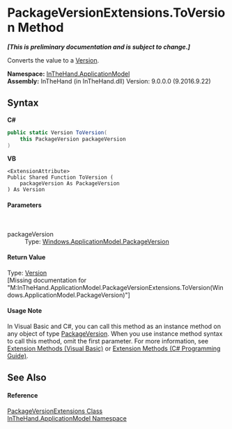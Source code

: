 # PackageVersionExtensions.ToVersion Method 
 _**\[This is preliminary documentation and is subject to change.\]**_

Converts the value to a <a href="http://msdn2.microsoft.com/en-us/library/hdxyt63s" target="_blank">Version</a>.

**Namespace:**&nbsp;<a href="N_InTheHand_ApplicationModel">InTheHand.ApplicationModel</a><br />**Assembly:**&nbsp;InTheHand (in InTheHand.dll) Version: 9.0.0.0 (9.2016.9.22)

## Syntax

**C#**<br />
``` C#
public static Version ToVersion(
	this PackageVersion packageVersion
)
```

**VB**<br />
``` VB
<ExtensionAttribute>
Public Shared Function ToVersion ( 
	packageVersion As PackageVersion
) As Version
```


#### Parameters
&nbsp;<dl><dt>packageVersion</dt><dd>Type: <a href="T_Windows_ApplicationModel_PackageVersion">Windows.ApplicationModel.PackageVersion</a><br /></dd></dl>

#### Return Value
Type: <a href="http://msdn2.microsoft.com/en-us/library/hdxyt63s" target="_blank">Version</a><br />\[Missing <returns> documentation for "M:InTheHand.ApplicationModel.PackageVersionExtensions.ToVersion(Windows.ApplicationModel.PackageVersion)"\]

#### Usage Note
In Visual Basic and C#, you can call this method as an instance method on any object of type <a href="T_Windows_ApplicationModel_PackageVersion">PackageVersion</a>. When you use instance method syntax to call this method, omit the first parameter. For more information, see <a href="http://msdn.microsoft.com/en-us/library/bb384936.aspx">Extension Methods (Visual Basic)</a> or <a href="http://msdn.microsoft.com/en-us/library/bb383977.aspx">Extension Methods (C# Programming Guide)</a>.

## See Also


#### Reference
<a href="T_InTheHand_ApplicationModel_PackageVersionExtensions">PackageVersionExtensions Class</a><br /><a href="N_InTheHand_ApplicationModel">InTheHand.ApplicationModel Namespace</a><br />
